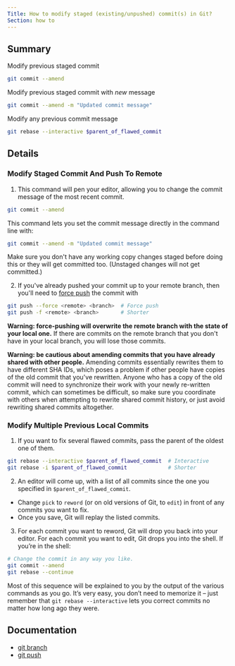 ```yaml
---
Title: How to modify staged (existing/unpushed) commit(s) in Git?
Section: how to
---
```


## Summary

Modify previous staged commit

```sh
git commit --amend
```

Modify previous staged commit with *new* message

```sh
git commit --amend -m "Updated commit message"
```

Modify any previous commit message

```sh
git rebase --interactive $parent_of_flawed_commit
```

## Details

### Modify Staged Commit And Push To Remote

1. This command will pen your editor, allowing you to change the commit message of the most recent commit.

```sh
git commit --amend
```

This command lets you set the commit message directly in the command line with:

```sh
git commit --amend -m "Updated commit message"
```

Make sure you don't have any working copy changes staged before doing this or they will get committed too. (Unstaged changes will not get committed.)

2. If you've already pushed your commit up to your remote branch, then you'll need to [force push]() the commit with

```sh
git push --force <remote> <branch>  # Force push
git push -f <remote> <branch>       # Shorter
```

**Warning: force-pushing will overwrite the remote branch with the state of your local one.** If there are commits on the remote branch that you don't have in your local branch, you will lose those commits.

**Warning: be cautious about amending commits that you have already shared with other people.** Amending commits essentially rewrites them to have different SHA IDs, which poses a problem if other people have copies of the old commit that you've rewritten. Anyone who has a copy of the old commit will need to synchronize their work with your newly re-written commit, which can sometimes be difficult, so make sure you coordinate with others when attempting to rewrite shared commit history, or just avoid rewriting shared commits altogether.

### Modify Multiple Previous Local Commits

1. If you want to fix several flawed commits, pass the parent of the oldest one of them.

```sh
git rebase --interactive $parent_of_flawed_commit  # Interactive
git rebase -i $parent_of_flawed_commit             # Shorter
```

2. An editor will come up, with a list of all commits since the one you specified in `$parent_of_flawed_commit`.
- Change `pick` to `reword` (or on old versions of Git, to `edit`) in front of any commits you want to fix.
- Once you save, Git will replay the listed commits.

3. For each commit you want to reword, Git will drop you back into your editor. For each commit you want to edit, Git drops you into the shell. If you’re in the shell:

```sh
# Change the commit in any way you like.
git commit --amend
git rebase --continue
```

Most of this sequence will be explained to you by the output of the various commands as you go. It’s very easy, you don’t need to memorize it – just remember that `git rebase --interactive` lets you correct commits no matter how long ago they were.


## Documentation

- [git branch](/documentation/latest/git-commit/)
- [git push](/documentation/latest/git-rebase/)
